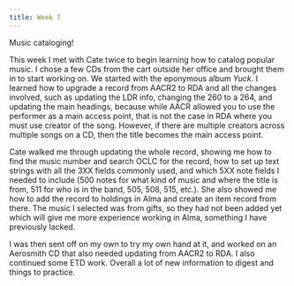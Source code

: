 ```yaml
---
title: Week 7
---
```


Music cataloging! 

This week I met with Cate twice to begin learning how to catalog popular music. I chose a few CDs from the cart outside her office and brought them in to start working on. We started with the eponymous album _Yuck_. I learned how to upgrade a record from AACR2 to RDA and all the changes involved, such as updating the LDR info, changing the 260 to a 264, and updating the main headings, because while AACR allowed you to use the performer as a main access point, that is not the case in RDA where you must use creator of the song. However, if there are multiple creators across multiple songs on a CD, then the title becomes the main access point. 

Cate walked me through updating the whole record, showing me how to find the music number and search OCLC for the record, how to set up text strings with all the 3XX fields commonly used, and which 5XX note fields I needed to include (500 notes for what kind of music and where the title is from, 511 for who is in the band, 505, 508, 515, etc.). 
She also showed me how to add the record to holdings in Alma and create an item record from there. The music I selected was from gifts, so they had not been added yet which will give me more experience working in Alma, something I have previously lacked.

I was then sent off on my own to try my own hand at it, and worked on an Aerosmith CD that also needed updating from AACR2 to RDA. I also continued some ETD work. Overall a lot of new information to digest and things to practice. 

